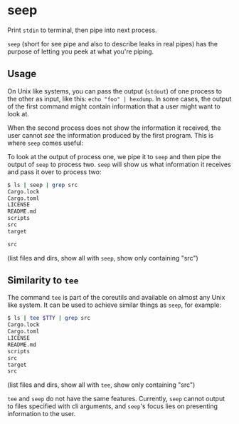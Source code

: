 # seep

Print `stdin` to terminal, then pipe into next process.

`seep` (short for see pipe and also to describe leaks in real pipes) has the
purpose of letting you peek at what you're piping.

## Usage

On Unix like systems, you can pass the output (`stdout`) of one process to the
other as input, like this: `echo "foo" | hexdump`. In some cases, the output of
the first command might contain information that a user might want to look at.

When the second process does not show the information it received, the user
cannot *see* the information produced by the first program. This is where `seep`
comes useful:

To look at the output of process one, we pipe it to `seep` and then pipe the
output of `seep` to process two. `seep` will show us what information it
receives and pass it over to process two:

```bash
$ ls | seep | grep src
Cargo.lock
Cargo.toml
LICENSE
README.md
scripts
src
target

src
```
(list files and dirs, show all with `seep`, show only containing "src")

## Similarity to `tee`

The command `tee` is part of the coreutils and available on almost any Unix like
system. It can be used to achieve similar things as `seep`, for example:

```bash
$ ls | tee $TTY | grep src
Cargo.lock
Cargo.toml
LICENSE
README.md
scripts
src
target
src
```
(list files and dirs, show all with `tee`, show only containing "src")

`tee` and `seep` do not have the same features. Currently, `seep` cannot output
to files specified with cli arguments, and `seep`'s focus lies on presenting
information to the user.
